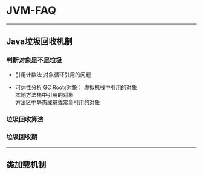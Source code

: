 # JVM-FAQ



---


## Java垃圾回收机制

### 判断对象是不是垃圾
* 引用计数法
    对象循环引用的问题
    
* 可达性分析
GC Roots对象：
    虚拟机栈中引用的对象 <br/>
    本地方法栈中引用的对象 <br/>
    方法区中静态成员或常量引用的对象 <br/>
    
### 垃圾回收算法


### 垃圾回收期


---


## 类加载机制

    

